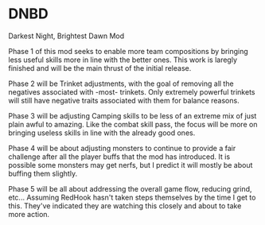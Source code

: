 # DNBD
Darkest Night, Brightest Dawn Mod

Phase 1 of this mod seeks to enable more team compositions by bringing less useful skills more in line with the better ones. This work is
laregly finished and will be the main thrust of the initial release.

Phase 2 will be Trinket adjustments, with the goal of removing all the negatives associated with -most- trinkets. Only extremely powerful
trinkets will still have negative traits associated with them for balance reasons.

Phase 3 will be adjusting Camping skills to be less of an extreme mix of just plain awful to amazing. Like the combat skill pass, the
focus will be more on bringing useless skills in line with the already good ones.

Phase 4 will be about adjusting monsters to continue to provide a fair challenge after all the player buffs that the mod has introduced.
It is possible some monsters may get nerfs, but I predict it will mostly be about buffing them slightly.

Phase 5 will be all about addressing the overall game flow, reducing grind, etc... Assuming RedHook hasn't taken steps themselves by
the time I get to this. They've indicated they are watching this closely and about to take more action.
